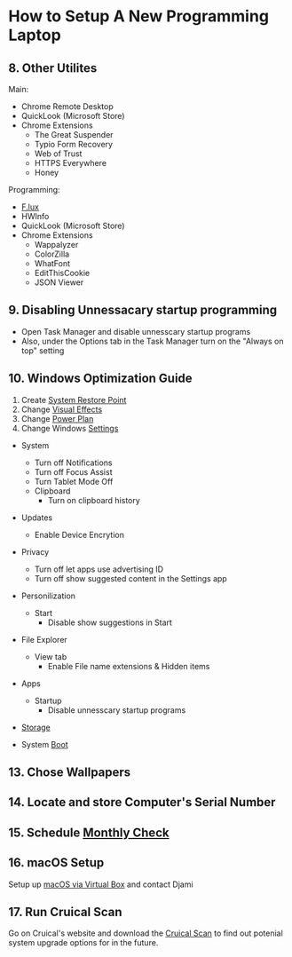 # How to Setup A New Programming Laptop 

## 8. Other Utilites
Main:
* Chrome Remote Desktop
* QuickLook (Microsoft Store)
* Chrome Extensions
    * The Great Suspender
    * Typio Form Recovery
    * Web of Trust
    * HTTPS Everywhere
    * Honey

Programming:
* [F.lux](https://justgetflux.com/)
* HWInfo
* QuickLook (Microsoft Store)
* Chrome Extensions
    * Wappalyzer
    * ColorZilla
    * WhatFont
    * EditThisCookie
    * JSON Viewer

## 9. Disabling Unnessacary startup programming
* Open Task Manager and disable unnesscary startup programs
* Also, under the Options tab in the Task Manager turn on the "Always on top" setting

## 10. Windows Optimization Guide
   1. Create [System Restore Point](https://youtu.be/sH2FCmBg7VA?t=59)
   2. Change [Visual Effects](https://youtu.be/sH2FCmBg7VA?t=96)
   3. Change [Power Plan](https://youtu.be/sH2FCmBg7VA?t=153)
   4. Change Windows [Settings](https://youtu.be/sH2FCmBg7VA?t=177)
* System
  *  Turn off Notifications
  *  Turn off Focus Assist
  *  Turn Tablet Mode Off
  *  Clipboard
        * Turn on clipboard history     
* Updates
    * Enable Device Encrytion 

* Privacy
  * Turn off let apps use advertising ID
  * Turn off show suggested content in the Settings app
* Personilization
    * Start
      * Disable show suggestions in Start
* File Explorer
    * View tab
        * Enable File name extensions & Hidden items 
*  Apps
    * Startup  
        * Disable unnesscary startup programs   
* [Storage](https://youtu.be/sH2FCmBg7VA?t=348)
* System [Boot](https://youtu.be/sH2FCmBg7VA?t=476) 

## 13. Chose Wallpapers

## 14. Locate and store Computer's Serial Number

## 15. Schedule [Monthly Check](https://github.com/AmalDjibo/Monthly-Computer-Maintence-Guide)

## 16. macOS Setup

Setup up [macOS via Virtual Box](https://youtu.be/3LYgwi4Bm1w) and contact Djami

## 17. Run Cruical Scan

Go on Cruical's website and download the [Cruical Scan](https://www.crucial.com/store/systemscanner) to find out potenial system upgrade options for in the future.
